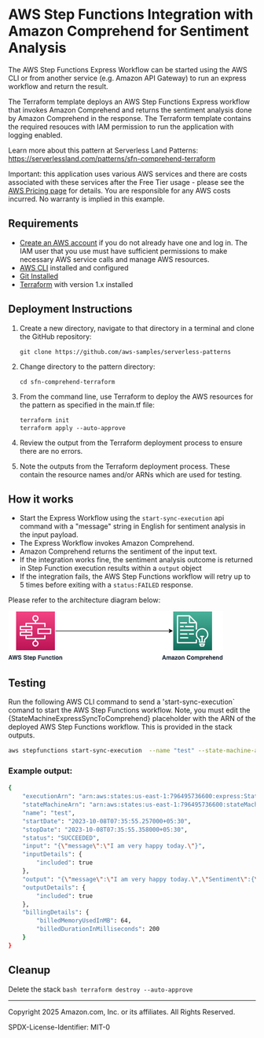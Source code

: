 # AWS Step Functions Integration with Amazon Comprehend for Sentiment Analysis

The AWS Step Functions Express Workflow can be started using the AWS CLI or from another service (e.g. Amazon API Gateway) to run an express workflow and return the result.

The Terraform template deploys an AWS Step Functions Express workflow that invokes Amazon Comprehend and returns the sentiment analysis done by Amazon Comprehend in the response. The Terraform template contains the required resouces with IAM permission to run the application with logging enabled.

Learn more about this pattern at Serverless Land Patterns: https://serverlessland.com/patterns/sfn-comprehend-terraform

Important: this application uses various AWS services and there are costs associated with these services after the Free Tier usage - please see the [AWS Pricing page](https://aws.amazon.com/pricing/) for details. You are responsible for any AWS costs incurred. No warranty is implied in this example.

## Requirements

* [Create an AWS account](https://portal.aws.amazon.com/gp/aws/developer/registration/index.html) if you do not already have one and log in. The IAM user that you use must have sufficient permissions to make necessary AWS service calls and manage AWS resources.
* [AWS CLI](https://docs.aws.amazon.com/cli/latest/userguide/install-cliv2.html) installed and configured
* [Git Installed](https://git-scm.com/book/en/v2/Getting-Started-Installing-Git)
* [Terraform](https://learn.hashicorp.com/tutorials/terraform/install-cli) with version 1.x installed

## Deployment Instructions

1. Create a new directory, navigate to that directory in a terminal and clone the GitHub repository:
    ``` 
    git clone https://github.com/aws-samples/serverless-patterns
    ```
2. Change directory to the pattern directory:
    ```
    cd sfn-comprehend-terraform
    ```
3. From the command line, use Terraform to deploy the AWS resources for the pattern as specified in the main.tf file:
    ```
    terraform init
    terraform apply --auto-approve
    ```
4. Review the output from the Terraform deployment process to ensure there are no errors.

5. Note the outputs from the Terraform deployment process. These contain the resource names and/or ARNs which are used for testing.

## How it works

* Start the Express Workflow using the `start-sync-execution` api command with a "message" string in English for sentiment analysis in the input payload.
* The Express Workflow invokes Amazon Comprehend.
* Amazon Comprehend returns the sentiment of the input text. 
* If the integration works fine, the sentiment analysis outcome is returned in Step Function execution results within a `output` object
* If the integration fails, the AWS Step Functions workflow will retry up to 5 times before exiting with a `status:FAILED` response.

Please refer to the architecture diagram below:

![End to End Architecture](image/architecture.png)


## Testing

Run the following AWS CLI command to send a 'start-sync-execution` comand to start the AWS Step Functions workflow. Note, you must edit the {StateMachineExpressSyncToComprehend} placeholder with the ARN of the deployed AWS Step Functions workflow. This is provided in the stack outputs.

```bash
aws stepfunctions start-sync-execution  --name "test" --state-machine-arn "{StateMachineExpressSyncToComprehend}" --input "{\"message\":\"I am very happy today.\"}"
```

### Example output:

```bash
{
    "executionArn": "arn:aws:states:us-east-1:796495736600:express:StateMachineExpressSyncToComprehend-cqmUxRLjlvq7:test:8b75495d-cb96-4933-ac25-1f908050e33d",
    "stateMachineArn": "arn:aws:states:us-east-1:796495736600:stateMachine:StateMachineExpressSyncToComprehend-cqmUxRLjlvq7",
    "name": "test",
    "startDate": "2023-10-08T07:35:55.257000+05:30",
    "stopDate": "2023-10-08T07:35:55.358000+05:30",
    "status": "SUCCEEDED",
    "input": "{\"message\":\"I am very happy today.\"}",
    "inputDetails": {
        "included": true
    },
    "output": "{\"message\":\"I am very happy today.\",\"Sentiment\":{\"Sentiment\":\"POSITIVE\",\"SentimentScore\":{\"Mixed\":1.4907288E-4,\"Negative\":1.3237515E-4,\"Neutral\":3.8026855E-4,\"Positive\":0.9993383}}}",
    "outputDetails": {
        "included": true
    },
    "billingDetails": {
        "billedMemoryUsedInMB": 64,
        "billedDurationInMilliseconds": 200
    }
}
```
## Cleanup
 
Delete the stack
    ```bash
    terraform destroy --auto-approve
    ```

----
Copyright 2025 Amazon.com, Inc. or its affiliates. All Rights Reserved.

SPDX-License-Identifier: MIT-0
